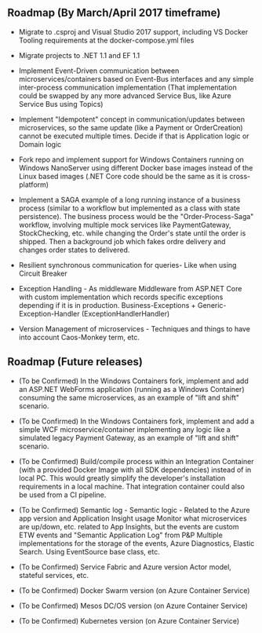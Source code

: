 ## Roadmap (By March/April 2017 timeframe)

- Migrate to .csproj and Visual Studio 2017 support, including VS Docker Tooling requirements at the docker-compose.yml files

- Migrate projects to .NET 1.1 and EF 1.1 

- Implement Event-Driven communication between microservices/containers based on Event-Bus interfaces and any simple inter-process communication implementation (That implementation could be swapped by any more advanced Service Bus, like Azure Service Bus using Topics)

- Implement "Idempotent" concept in communication/updates between microservices, so the same update (like a Payment or OrderCreation) cannot be executed multiple times. Decide if that is Application logic or Domain logic

- Fork repo and implement support for Windows Containers running on Windows NanoServer using different Docker base images instead of the Linux based images (.NET Core code should be the same as it is cross-platform)

- Implement a SAGA example of a long running instance of a business process (similar to a workflow but implemented as a class with state persistence). The business process would be the "Order-Process-Saga" workflow, involving multiple mock services like PaymentGateway, StockChecking, etc. while changing the Order's state until the order is shipped. Then a background job which fakes ordre delivery and changes order states to delivered.  

- Resilient synchronous communication for queries- Like when using Circuit Breaker

- Exception Handling - As middleware
Middleware from ASP.NET Core with custom implementation which records specific exceptions depending if it is in production.
Business-Exceptions + Generic-Exception-Handler (ExceptionHandlerHandler)

- Version Management of microservices - Techniques and things to have into account
Caos-Monkey term, etc.

## Roadmap (Future releases)

- (To be Confirmed) In the Windows Containers fork, implement and add an ASP.NET WebForms application (running as a Windows Container) consuming the same microservices, as an example of "lift and shift" scenario.

- (To be Confirmed) In the Windows Containers fork, implement and add a simple WCF microservice/container implementing any logic like a simulated legacy Payment Gateway, as an example of "lift and shift" scenario.

- (To be Confirmed) Build/compile process within an Integration Container (with a provided Docker Image with all SDK dependencies) instead of in local PC. This would greatly simplify the developer's installation requirements in a local machine. That integration container could also be used from a CI pipeline.

- (To be Confirmed) Semantic log - Semantic logic - Related to the Azure app version and Application Insight usage
Monitor what microservices are up/down, etc. related to App Insights, but the events are custom
ETW events and "Semantic Application Log" from P&P
Multiple implementations for the storage of the events, Azure Diagnostics, Elastic Search.
Using EventSource base class, etc.

- (To be Confirmed) Service Fabric and Azure version
Actor model, stateful services, etc.

- (To be Confirmed) Docker Swarm version (on Azure Container Service)
- (To be Confirmed) Mesos DC/OS version (on Azure Container Service)
- (To be Confirmed) Kubernetes version (on Azure Container Service)
